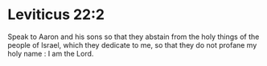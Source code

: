 # Leviticus 22:2

Speak to Aaron and his sons so that they abstain from the holy things of the people of Israel, which they dedicate to me, so that they do not profane my holy name : I am the Lord.
